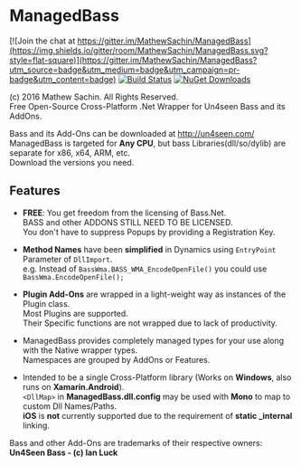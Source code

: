 # ManagedBass

[![Join the chat at https://gitter.im/MathewSachin/ManagedBass](https://img.shields.io/gitter/room/MathewSachin/ManagedBass.svg?style=flat-square)](https://gitter.im/MathewSachin/ManagedBass?utm_source=badge&utm_medium=badge&utm_campaign=pr-badge&utm_content=badge)
[![Build Status](https://img.shields.io/appveyor/ci/MathewSachin/ManagedBass/master.svg?style=flat-square)](https://ci.appveyor.com/project/MathewSachin/ManagedBass)
[![NuGet Downloads](https://img.shields.io/nuget/dt/ManagedBass.svg?style=flat-square)](https://www.nuget.org/Packages/ManagedBass)

(c) 2016 Mathew Sachin. All Rights Reserved.  
Free Open-Source Cross-Platform .Net Wrapper for Un4seen Bass and its AddOns.

Bass and its Add-Ons can be downloaded at http://un4seen.com/  
ManagedBass is targeted for **Any CPU**, but bass Libraries(dll/so/dylib) are separate for x86, x64, ARM, etc.  
Download the versions you need.

Features
-----------------------------------------
* **FREE**: You get freedom from the licensing of Bass.Net.  
  BASS and other ADDONS STILL NEED TO BE LICENSED.  
  You don't have to suppress Popups by providing a Registration Key.

* **Method Names** have been **simplified** in Dynamics using `EntryPoint` Parameter of `DllImport`.  
  e.g. Instead of `BassWma.BASS_WMA_EncodeOpenFile()` you could use `BassWma.EncodeOpenFile();`

* **Plugin Add-Ons** are wrapped in a light-weight way as instances of the Plugin class.  
  Most Plugins are supported.  
  Their Specific functions are not wrapped due to lack of productivity.

* ManagedBass provides completely managed types for your use along with the Native wrapper types.  
  Namespaces are grouped by AddOns or Features.

* Intended to be a single Cross-Platform library (Works on **Windows**, also runs on **Xamarin.Android**).  
  `<DllMap>` in **ManagedBass.dll.config** may be used with **Mono** to map to custom Dll Names/Paths.  
  **iOS** is **not** currently supported due to the requirement of **static _internal** linking.

Bass and other Add-Ons are trademarks of their respective owners: **Un4Seen Bass - (c) Ian Luck**
